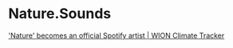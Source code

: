 # Nature.Sounds
['Nature' becomes an official Spotify artist | WION Climate Tracker](https://youtu.be/QyOvpkfFNSU)
